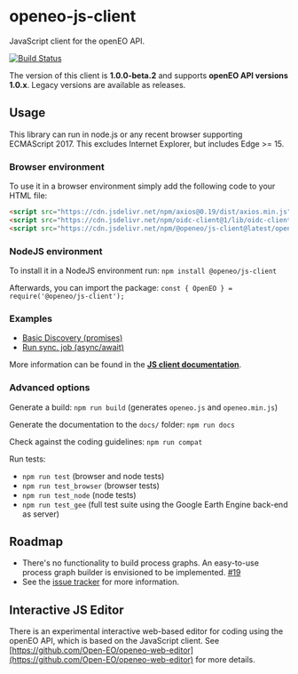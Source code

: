 # openeo-js-client

JavaScript client for the openEO API.

[![Build Status](https://travis-ci.org/Open-EO/openeo-js-client.svg?branch=master)](https://travis-ci.org/Open-EO/openeo-js-client)

The version of this client is **1.0.0-beta.2** and supports **openEO API versions 1.0.x**. Legacy versions are available as releases.

## Usage

This library can run in node.js or any recent browser supporting ECMAScript 2017. This excludes Internet Explorer, but includes Edge >= 15.

### Browser environment

To use it in a browser environment simply add the following code to your HTML file:
```html
<script src="https://cdn.jsdelivr.net/npm/axios@0.19/dist/axios.min.js"></script>
<script src="https://cdn.jsdelivr.net/npm/oidc-client@1/lib/oidc-client.min.js"></script> <!-- Only required if you'd like to enable authentication via OpenID Connect -->
<script src="https://cdn.jsdelivr.net/npm/@openeo/js-client@latest/openeo.min.js"></script>
```

### NodeJS environment

To install it in a NodeJS environment run: `npm install @openeo/js-client`

Afterwards, you can import the package: `const { OpenEO } = require('@openeo/js-client');`

### Examples

* [Basic Discovery (promises)](examples/discovery.html)
* [Run sync. job (async/await)](examples/workflow.html)

More information can be found in the [**JS client documentation**](https://open-eo.github.io/openeo-js-client/1.0.0-beta.2/).

### Advanced options

Generate a build: `npm run build` (generates `openeo.js` and `openeo.min.js`)

Generate the documentation to the `docs/` folder: `npm run docs`

Check against the coding guidelines: `npm run compat`

Run tests:

* `npm run test` (browser and node tests)
* `npm run test_browser` (browser tests)
* `npm run test_node` (node tests)
* `npm run test_gee` (full test suite using the Google Earth Engine back-end as server)

## Roadmap

* There's no functionality to build process graphs. An easy-to-use process graph builder is envisioned to be implemented. [#19](https://github.com/Open-EO/openeo-js-client/issues/19)
* See the [issue tracker](https://github.com/Open-EO/openeo-js-client/issues) for more information.

## Interactive JS Editor

There is an experimental interactive web-based editor for coding using the openEO API,
which is based on the JavaScript client.
See [https://github.com/Open-EO/openeo-web-editor](https://github.com/Open-EO/openeo-web-editor) for more details.
